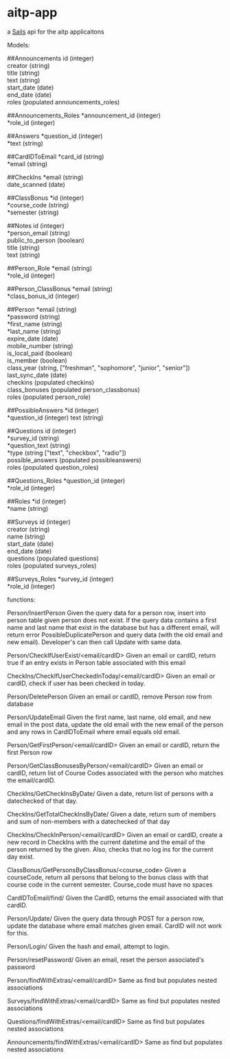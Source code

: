 # aitp-app

a [Sails](http://sailsjs.org) api for the aitp applicaitons

Models:

##Announcements
id (integer)  
creator (string)  
title (string)  
text (string)   
start_date (date)  
end_date (date)  
roles (populated announcements_roles)  
  
##Announcements_Roles
*announcement_id (integer)  
*role_id (integer)  
  
##Answers
*question_id (integer)  
*text (string)  
  
##CardIDToEmail
*card_id (string)  
*email (string)  
  
##CheckIns
*email (string)  
date_scanned (date)  
  
##ClassBonus
*id (integer)  
*course_code (string)  
*semester (string)  
  
##Notes
id (integer)  
*person_email (string)  
public_to_person (boolean)  
title (string)  
text (string)  
  
##Person_Role
*email (string)  
*role_id (integer)  

##Person_ClassBonus
*email (string)  
*class_bonus_id (integer)  

##Person
*email (string)  
*password (string)  
*first_name (string)  
*last_name (string)  
expire_date (date)  
mobile_number (string)  
is_local_paid (boolean)  
is_member (boolean)  
class_year (string, ["freshman", "sophomore", "junior", "senior"])  
last_sync_date (date)  
checkins (populated checkins)    
class_bonuses (populated person_classbonus)    
roles (populated person_role) 

##PossibleAnswers
*id (integer)  
*question_id (integer) 
text (string)  

##Questions
id (integer)  
*survey_id (string)  
*question_text (string)  
*type (string ["text", "checkbox", "radio"])  
possible_answers (populated possibleanswers)  
roles (populated question_roles)  
  
##Questions_Roles
*question_id (integer)  
*role_id (integer)  
  
##Roles
*id (integer)  
*name (string)  
  
##Surveys
id (integer)  
creator (string)  
name (string)  
start_date (date)  
end_date (date)  
questions (populated questions)  
roles (populated surveys_roles)  
  
##Surveys_Roles
*survey_id (integer)  
*role_id (integer)  
  
  
functions:

Person/InsertPerson
Given the query data for a person row, insert into person table given person does not exist.  If the query data contains a first name and last name that exist in the database but has a different email, will return error PossibleDuplicatePerson and query data (with the old email and new email).  Developer's can then call Update with same data.

Person/CheckIfUserExist/<email/cardID>
Given an email or cardID, return true if an entry exists in Person table associated with this email

CheckIns/CheckIfUserCheckedInToday/<email/cardID>
Given an email or cardID, check if user has been checked in today.

Person/DeletePerson
Given an email or cardID, remove Person row from database

Person/UpdateEmail
Given the first name, last name, old email, and new email in the post data, update the old email with the new email of the person and any rows in CardIDToEmail where email equals old email.

Person/GetFirstPerson/<email/cardID>
Given an email or cardID, return the first Person row

Person/GetClassBonusesByPerson/<email/cardID>
Given an email or cardID, return list of Course Codes associated with the person who matches the email/cardID.

CheckIns/GetCheckInsByDate/<mm-dd-yyyy>
Given a date, return list of persons with a datechecked of that day.

CheckIns/GetTotalCheckInsByDate/<mm-dd-yyyy>
Given a date, return sum of members and sum of non-members with a datechecked of that day

CheckIns/CheckInPerson/<email/cardID>
Given an email or cardID, create a new record in CheckIns with the current datetime and the email of the person returned by the given.  Also, checks that no log ins for the current day exist.

ClassBonus/GetPersonsByClassBonus/<course_code>
Given a courseCode, return all persons that belong to the bonus class with that course code in the current semester.  Course_code must have no spaces

CardIDToEmail/find/<CardID>
Given the CardID, returns the email associated with that cardID.

Person/Update/
Given the query data through POST for a person row, update the database where email matches given email.  CardID will not work for this.

Person/Login/
Given the hash and email, attempt to login.
 
Person/resetPassword/
Given an email, reset the person associated's password

Person/findWithExtras/<email/cardID>
Same as find but populates nested associations

Surveys/findWithExtras/<email/cardID>
Same as find but populates nested associations

Questions/findWithExtras/<email/cardID>
Same as find but populates nested associations

Announcements/findWithExtras/<email/cardID>
Same as find but populates nested associations
